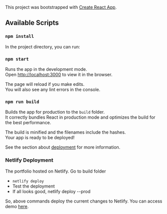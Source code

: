 This project was bootstrapped with [Create React App](https://github.com/facebook/create-react-app).

## Available Scripts

### `npm install` 

In the project directory, you can run:

### `npm start`

Runs the app in the development mode.<br />
Open [http://localhost:3000](http://localhost:3000) to view it in the browser.

The page will reload if you make edits.<br />
You will also see any lint errors in the console.

### `npm run build`

Builds the app for production to the `build` folder.<br />
It correctly bundles React in production mode and optimizes the build for the best performance.

The build is minified and the filenames include the hashes.<br />
Your app is ready to be deployed!

See the section about [deployment](https://www.netlify.com/blog/2016/07/22/deploy-react-apps-in-less-than-30-seconds/) for more information.

### Netlify Deployment 

The portfolio hosted on Netlify. Go to build folder
- `netlify deploy` 
- Test the deployment
- If all looks good, netlify deploy --prod

So, above commands deploy the current changes to Netlify. You can access demo [here](https://keyulpatel.com/).